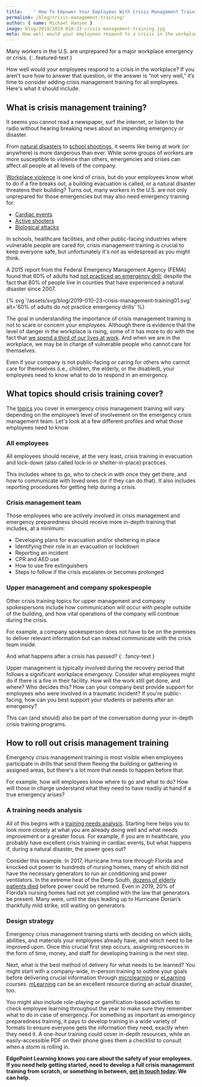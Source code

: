 ```yaml
---
title:    " How To Empower Your Employees With Crisis Management Training"
permalink: /blog/crisis-management-training/
author: { name: Michael Hansen }
image: blog/2019/2019-010-23-crisis-management-training.jpg
meta: How well would your employees respond to a crisis in the workplace? If the answer is “not very well,” it’s time to develop crisis management training. Here's how.
---
```


Many workers in the U.S. are unprepared for a major workplace emergency or crisis. 
{: .featured-text }

How well would your employees respond to a crisis in the workplace? If you aren’t sure how to answer that question, or the answer is “not very well,” it’s time to consider adding crisis management training for all employees. Here's what it should include. 

## What is crisis management training?

It seems you cannot read a newspaper, surf the internet, or listen to the radio without hearing breaking news about an impending emergency or disaster. 

From [natural disasters](https://www.iii.org/fact-statistic/facts-statistics-us-catastrophes) to [school shootings](https://everytownresearch.org/gunfire-in-school/), it seems like being at work (or anywhere) is more dangerous than ever. While some groups of workers are more susceptible to violence than others, emergencies and crises can affect all people at all levels of the company. 

[Workplace violence](/blog/workplace-violence-prevention/) is one kind of crisis, but do your employees know what to do if a fire breaks out, a building evacuation is called, or a natural disaster threatens their building? Turns out, many workers in the U.S. are not only unprepared for those emergencies but may also need emergency training for:

* [Cardiac events](https://www.ishn.com/articles/108703-survey-us-workers-unprepared-for-workplace-cardiac-emergencies)
* [Active shooters](https://www.everbridge.com/newsroom/article/survey-businesses-overwhelmingly-concerned-active-shooters-workplace-unprepared/)
* [Biological attacks](https://www.weforum.org/agenda/2019/03/our-economy-is-woefully-underprepared-for-biological-threats/)

In schools, healthcare facilities, and other public-facing industries where vulnerable people are cared for, crisis management training is crucial to keep everyone safe, but unfortunately it's not as widespread as you might think. 

A 2015 report from the Federal Emergency Management Agency (FEMA) found that 60% of adults had [not practiced an emergency drill](https://caloes.ca.gov/AccessFunctionalNeedsSite/Documents/FEMA%20National%20Household%20Survey%202015.pdf), despite the fact that 80% of people live in counties that have experienced a natural disaster since 2007.

{% svg '/assets/svg/blog/2019-010-23-crisis-management-training01.svg' alt='60% of adults do not practice emergency drills' %}

The goal in understanding the importance of crisis management training is not to scare or concern your employees. Although there is evidence that the level of danger in the workplace is rising, some of it has more to do with the fact that [we spend a third of our lives at work](https://www.gettysburg.edu/news/stories?id=79db7b34-630c-4f49-ad32-4ab9ea48e72b&pageTitle=1%2F3+of+your+life+is+spent+at+work). And when we are in the workplace, we may be in charge of vulnerable people who cannot care for themselves.

Even if your company is not public-facing or caring for others who cannot care for themselves (i.e., children, the elderly, or the disabled), your employees need to know what to do to respond in an emergency.

## What topics should crisis training cover? 

The [topics](https://www.ready.gov/business/implementation/training) you cover in emergency crisis management training will vary depending on the employee’s level of involvement on the emergency crisis management team. Let's look at a few different profiles and what those employees need to know. 

### All employees

All employees should receive, at the very least, crisis training in evacuation and lock-down (also called lock-in or shelter-in-place) practices. 

This includes where to go, who to check in with once they get there, and how to communicate with loved ones (or if they can do that). It also includes reporting procedures for getting help during a crisis. 

### Crisis management team

Those employees who are actively involved in crisis management and emergency preparedness should receive more in-depth training that includes, at a minimum:

* Developing plans for evacuation and/or sheltering in place
* Identifying their role in an evacuation or lockdown
* Reporting an incident
* CPR and AED use
* How to use fire extinguishers
* Steps to follow if the crisis escalates or becomes prolonged

### Upper management and company spokespeople

Other crisis training topics for upper management and company spokespersons include how communication will occur with people outside of the building, and how vital operations of the company will continue during the crisis. 

For example, a company spokesperson does not have to be on the premises to deliver relevant information but can instead communicate with the crisis team inside.

And what happens after a crisis has passed? 
{: .fancy-text }

Upper management is typically involved during the recovery period that follows a significant workplace emergency. Consider what employees might do if there is a fire in their facility. How will the work still get done, and where? Who decides this? How can your company best provide support for employees who were involved in a traumatic incident? If you're public-facing, how can you best support your students or patients after an emergency?

This can (and should) also be part of the conversation during your in-depth crisis training programs.

## How to roll out crisis management training 

Emergency crisis management training is most visible when employees participate in drills that send them fleeing the building or gathering in assigned areas, but there's a lot more that needs to happen before that. 

For example, how will employees know where to go and what to do? How will those in charge understand what they need to have readily at hand if a true emergency arises?

### A training needs analysis

All of this begins with a [training needs analysis](/blog/how-to-identify-training-needs-of-employees/). Starting here helps you to look more closely at what you are already doing well and what needs improvement or a greater focus. For example, if you are in healthcare, you probably have excellent crisis training in cardiac events, but what happens if, during a natural disaster, the power goes out? 

Consider this example. In 2017, Hurricane Irma tore through Florida and knocked out power to hundreds of nursing homes, many of which did not have the necessary generators to run air conditioning and power ventilators. In the extreme heat of the Deep South, [dozens of elderly patients died](https://www.reuters.com/article/us-storm-dorian-nursing-homes/as-dorian-nears-florida-nursing-homes-face-heat-for-lacking-generators-idUSKCN1VK2AA) before power could be returned. Even in 2019, 20% of Florida’s nursing homes had not yet complied with the law that generators be present. Many were, until the days leading up to Hurricane Dorian’s thankfully mild strike, still waiting on generators.

### Design strategy

Emergency crisis management training starts with deciding on which skills, abilities, and materials your employees already have, and which need to be improved upon. Once this crucial first step occurs, assigning resources in the form of time, money, and staff for developing training is the next step. 

Next, what is the best method of delivery for what needs to be learned? You might start with a company-wide, in-person training to outline your goals before delivering crucial information through [microlearning](/blog/types-of-microlearning/) or [eLearning](/blog/create-elearning-faster/) courses. [mLearning](/blog/what-is-mlearning/) can be an excellent resource during an actual disaster, too. 

You might also include role-playing or gamification-based activities to check employee learning throughout the year to make sure they remember what to do in case of emergency. For something as important as emergency preparedness training, it pays to develop training in a wide variety of formats to ensure everyone gets the information they need, exactly when they need it. A one-hour training could cover in-depth resources, while an easily-accessible PDF on their phone gives them a checklist to consult when a storm is rolling in. 

<strong>EdgePoint Learning knows you care about the safety of your employees. If you need help getting started, need to develop a full crisis management training from scratch, or something in between, [get in touch today](/contact/). We can help.</strong>